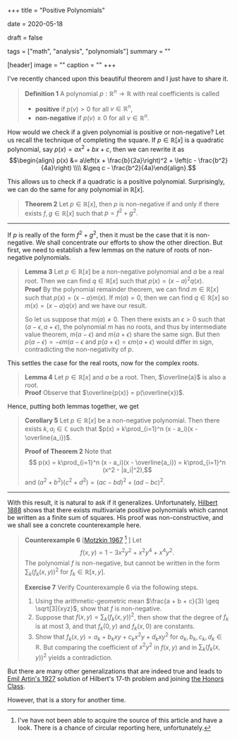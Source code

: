 +++
title = "Positive Polynomials"

date = 2020-05-18

draft = false

tags = ["math", "analysis", "polynomials"]
summary = ""

[header]
image = ""
caption = ""
+++

I've recently chanced upon this beautiful theorem and I just have to share it.

> **Definition 1** A polynomial $p : \mathbb{R}^n \to \mathbb{R}$ with real coefficients is called
> * **positive** if $p(v) > 0$ for all $v \in \mathbb{R}^n$,
> * **non-negative** if $p(v) \geq 0$ for all $v \in \mathbb{R}^n$.

How would we check if a given polynomial is positive or non-negative? Let us recall the technique of 
completing the square. If $p \in \mathbb{R}[x]$ is a quadratic polynomial, say $p(x) = ax^2 + bx + c$,
then we can rewrite it as
$$\begin{align}
p(x) &= a\left(x + \frac{b}{2a}\right)^2 + \left(c - \frac{b^2}{4a}\right) \\\\
&\geq c - \frac{b^2}{4a}\end{align}.$$

This allows us to check if a quadratic is a positive polynomial. Surprisingly, we can do the same for any
polynomial in $\mathbb{R}[x]$.

> **Theorem 2** Let $p \in \mathbb{R}[x]$, then $p$ is non-negative if and only if
there exists $f,g \in \mathbb{R}[x]$ such that $p = f^2 + g^2.$
---
If $p$ is really of the form $f^2 + g^2$, then it must be the case that it is non-negative. We shall concentrate
our efforts to show the other direction. But first, we need to establish a few lemmas on the nature of roots
of non-negative polynomials.

> **Lemma 3** Let $p \in \mathbb{R}[x]$ be a non-negative polynomial and $a$ be a real root. Then
we can find $q \in \mathbb{R}[x]$ such that $p(x) = (x-a)^2q(x)$.
\
> **Proof** By the polynomial remainder theorem, we can find $m \in \mathbb{R}[x]$
such that $p(x) = (x-a)m(x)$. If $m(a) = 0$, then we can find $q \in \mathbb{R}[x]$
so $m(x) = (x-a)q(x)$ and we have our result.
>
> So let us suppose that $m(a) \neq 0$. Then there exists an $\epsilon > 0$ such that
> $(a - \epsilon, a + \epsilon)$, the polynomial $m$ has no roots, and thus by intermediate
> value theorem, $m(a - \epsilon)$ and $m(a + \epsilon)$ share the same sign. 
> But then $p(a - \epsilon) = -\epsilon m(a - \epsilon$ and
> $p(a + \epsilon) = \epsilon m(a + \epsilon)$ would differ in sign, contradicting the non-negativity of $p$.

This settles the case for the real roots, now for the complex roots.

> **Lemma 4** Let $p \in \mathbb{R}[x]$ and $a$ be a root. Then, $\overline{a}$ is also a root.
\
> **Proof** Observe that $\overline{p(x)} = p(\overline{x})$.

Hence, putting both lemmas together, we get
> **Corollary 5** Let $p \in \mathbb{R}[x]$ be a non-negative polynomial. Then there exists $k, a_i \in \mathbb{C}$
such that $p(x) = k\prod_{i=1}^n (x - a_i)(x - \overline{a_i})$.
>
> **Proof of Theorem 2** Note that 
> $$ p(x) = k\prod_{i=1}^n (x - a_i)(x - \overline{a_i}) =  k\prod_{i=1}^n (x^2 - |a_i|^2),$$
> and $(a^2 + b^2)(c^2 + d^2) = (ac-bd)^2 + (ad-bc)^2$. 

---

With this result, it is natural to ask if it generalizes. Unfortunately, [Hilbert 1888](https://doi.org/10.1007/BF01443605)
shows that there exists multivariate positive polynomials which cannot be written as a finite sum of squares. His proof was non-constructive, and we shall see a concrete counterexample here.

> **Counterexample 6** \[[Motzkin 1967](https://mathscinet.ams.org/mathscinet-getitem?mr=0223521) [^1] \]
> Let 
> $$f(x, y) = 1 - 3x^2y^2 + x^2y^4 + x^4y^2.$$
> The polynomial $f$ is non-negative, but cannot be written in the form $\sum_k (f_k(x,y))^2$ for $f_k \in \mathbb{R}[x,y].$
>
> **Exercise 7** Verify Counterexample 6 via the following steps.
>
> 1. Using the arithmetic-geometric mean $\frac{a + b + c}{3} \geq \sqrt[3]{xyz}$, show that $f$ is non-negative.
> 2. Suppose that $f(x, y) = \sum_k (f_k(x,y))^2$, then show that the degree of $f_k$ is at most 3, and that $f_k(0,y)$ and $f_k(x,0)$ are constants.
> 3. Show that $f_k(x, y) = a_k + b_kxy + c_kx^2y + d_kxy^2$ for $a_k, b_k, c_k, d_k \in \mathbb{R}$. But comparing the coefficient
of $x^2y^2$ in $f(x,y)$ and in $\sum_k (f_k(x,y))^2$ yields a contradiction.

But there are many other generalizations that are indeed true and leads to [Emil Artin's 1927](https://link.springer.com/article/10.1007%2FBF02952513) solution of Hilbert's 17-th problem and joining [the Honors Class](https://www.maa.org/press/maa-reviews/the-honors-class-hilberts-problems-and-their-solvers). 

However, that is a story for another time.

[^1]: I've have not been able to acquire the source of this article and have a look. There is a chance of circular reporting here, unfortunately.